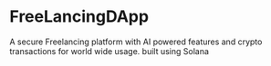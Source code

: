 # FreeLancingDApp
A secure Freelancing platform with AI powered features and crypto transactions for world wide usage. built using Solana

